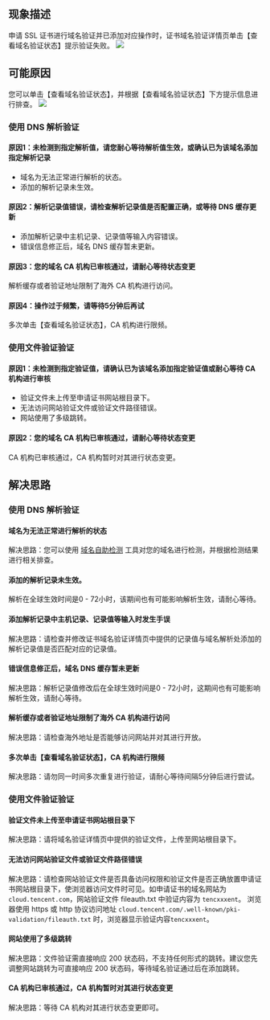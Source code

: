 ## 现象描述
申请 SSL 证书进行域名验证并已添加对应操作时，证书域名验证详情页单击【查看域名验证状态】提示验证失败。
![](https://main.qcloudimg.com/raw/72ec22ee9ff15811194d0ae7d768af25.png)

## 可能原因
您可以单击【查看域名验证状态】，并根据【查看域名验证状态】下方提示信息进行排查。
![](https://main.qcloudimg.com/raw/be72623301f115a966c405e248a0bb3a.png)

### 使用 DNS 解析验证
#### 原因1：未检测到指定解析值，请您耐心等待解析值生效，或确认已为该域名添加指定解析记录
- 域名为无法正常进行解析的状态。
- 添加的解析记录未生效。

#### 原因2：解析记录值错误，请检查解析记录值是否配置正确，或等待 DNS 缓存更新
- 添加解析记录中主机记录、记录值等输入内容错误。
- 错误信息修正后，域名 DNS 缓存暂未更新。

#### 原因3：您的域名 CA 机构已审核通过，请耐心等待状态变更
解析缓存或者验证地址限制了海外 CA 机构进行访问。

#### 原因4：操作过于频繁，请等待5分钟后再试
多次单击【查看域名验证状态】，CA 机构进行限频。


### 使用文件验证验证
#### 原因1：未检测到指定验证值，请确认已为该域名添加指定验证值或耐心等待 CA 机构进行审核
- 验证文件未上传至申请证书网站根目录下。
- 无法访问网站验证文件或验证文件路径错误。
- 网站使用了多级跳转。

#### 原因2：您的域名 CA 机构已审核通过，请耐心等待状态变更
CA 机构已审核通过，CA 机构暂时对其进行状态变更。

## 解决思路
### 使用 DNS 解析验证
#### 域名为无法正常进行解析的状态
解决思路：您可以使用 [域名自助检测](https://domaintool.cloud.tencent.com/) 工具对您的域名进行检测，并根据检测结果进行相关排查。

#### 添加的解析记录未生效。
解析在全球生效时间是0 - 72小时，该期间也有可能影响解析生效，请耐心等待。

#### 添加解析记录中主机记录、记录值等输入时发生手误
解决思路：请检查并修改证书域名验证详情页中提供的记录值与域名解析处添加的解析记录值是否匹配对应的记录值。

#### 错误信息修正后，域名 DNS 缓存暂未更新
解决思路：解析记录值修改后在全球生效时间是0 - 72小时，这期间也有可能影响解析生效，请耐心等待。

#### 解析缓存或者验证地址限制了海外 CA 机构进行访问
解决思路：请检查海外地址是否能够访问网站并对其进行开放。

#### 多次单击【查看域名验证状态】，CA 机构进行限频
解决思路：请勿同一时间多次重复进行验证，请耐心等待间隔5分钟后进行尝试。


### 使用文件验证验证
#### 验证文件未上传至申请证书网站根目录下
解决思路：请将域名验证详情页中提供的验证文件，上传至网站根目录下。

#### 无法访问网站验证文件或验证文件路径错误
解决思路：请检查网站验证文件是否具备访问权限和验证文件是否正确放置申请证书网站根目录下，使浏览器访问文件时可见。如申请证书的域名网站为 `cloud.tencent.com`，网站验证文件 fileauth.txt	中验证内容为 `tencxxxent`。
浏览器使用 https 或 http 协议访问地址 `cloud.tencent.com/.well-known/pki-validation/fileauth.txt` 时，浏览器显示验证内容`tencxxxent`。

#### 网站使用了多级跳转
解决思路：文件验证需直接响应 200 状态码，不支持任何形式的跳转。建议您先调整网站跳转为可直接响应 200 状态码，等待域名验证通过后在添加跳转。 

#### CA 机构已审核通过，CA 机构暂时对其进行状态变更
解决思路：等待 CA 机构对其进行状态变更即可。
